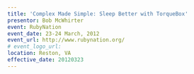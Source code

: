 ```yaml
---
title: 'Complex Made Simple: Sleep Better with TorqueBox'
presentor: Bob McWhirter
event: RubyNation
event_date: 23-24 March, 2012
event_url: http://www.rubynation.org/
# event_logo_url:
location: Reston, VA
effective_date: 20120323
---
```

